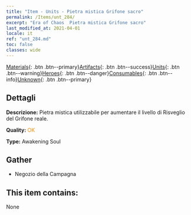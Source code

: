 ```yaml
---
title: "Item - Units - Pietra mistica Grifone sacro"
permalink: /Items/unt_284/
excerpt: "Era of Chaos  Pietra mistica Grifone sacro"
last_modified_at: 2021-04-01
locale: it
ref: "unt_284.md"
toc: false
classes: wide
---
```

 [Materials](/it/Items/){: .btn .btn--primary}[Artifacts](/it/Items/Artifacts/){: .btn .btn--success}[Units](/it/Items/Units/){: .btn .btn--warning}[Heroes](/it/Items/Heroes/){: .btn .btn--danger}[Consumables](/it/Items/Consumables/){: .btn .btn--info}[Unknown](/it/Items/Unknown/){: .btn .btn--primary}

## Dettagli
 **Descrizione:** Pietra mistica utilizzabile per aumentare il livello di Risveglio del Grifone reale.

 **Quality:** <span style="color: #FF8C00">OK</span>

 **Type:** Awakening Soul

## Gather

*    Negozio della Campagna 

## This item contains:

  None

